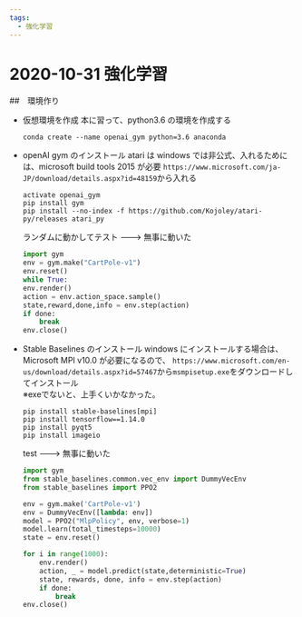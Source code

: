 ```yaml
---
tags:
  - 強化学習
---
```


# 2020-10-31 強化学習

##　環境作り

- 仮想環境を作成
  本に習って、python3.6 の環境を作成する

  ```create_env
  conda create --name openai_gym python=3.6 anaconda
  ```

- openAI gym のインストール
  atari は windows では非公式、入れるためには、microsoft build tools 2015 が必要
  `https://www.microsoft.com/ja-JP/download/details.aspx?id=48159`から入れる

  ```pip
  activate openai_gym
  pip install gym
  pip install --no-index -f https://github.com/Kojoley/atari-py/releases atari_py
  ```

  ランダムに動かしてテスト ---> 無事に動いた

  ```test.py
  import gym
  env = gym.make("CartPole-v1")
  env.reset()
  while True:
  env.render()
  action = env.action_space.sample()
  state,reward,done,info = env.step(action)
  if done:
      break
  env.close()
  ```

- Stable Baselines のインストール
  windows にインストールする場合は、Microsoft MPI v10.0 が必要になるので、
  `https://www.microsoft.com/en-us/download/details.aspx?id=57467`から`msmpisetup.exe`をダウンロードしてインストール  
    ※exeでないと、上手くいかなかった。

    ```pip
    pip install stable-baselines[mpi]
    pip install tensorflow==1.14.0
    pip install pyqt5
    pip install imageio
    ```

    test ---> 無事に動いた

    ```test.py
    import gym
    from stable_baselines.common.vec_env import DummyVecEnv
    from stable_baselines import PPO2

    env = gym.make('CartPole-v1')
    env = DummyVecEnv([lambda: env])
    model = PPO2("MlpPolicy", env, verbose=1)
    model.learn(total_timesteps=10000)
    state = env.reset()

    for i in range(1000):
        env.render()
        action, _ = model.predict(state,deterministic=True)
        state, rewards, done, info = env.step(action)
        if done:
            break
    env.close()
    ```
